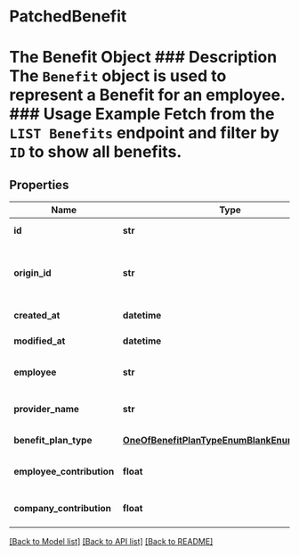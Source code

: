 # PatchedBenefit

# The Benefit Object ### Description The `Benefit` object is used to represent a Benefit for an employee.  ### Usage Example Fetch from the `LIST Benefits` endpoint and filter by `ID` to show all benefits.
## Properties
Name | Type | Description | Notes
------------ | ------------- | ------------- | -------------
**id** | **str** |  | [optional] [readonly] 
**origin_id** | **str** | The third-party API ID of the matching object. | [optional] 
**created_at** | **datetime** |  | [optional] [readonly] 
**modified_at** | **datetime** |  | [optional] [readonly] 
**employee** | **str** | The employee on the plan. | [optional] 
**provider_name** | **str** | The name of the benfit&#39;s provider. | [optional] 
**benefit_plan_type** | [**OneOfBenefitPlanTypeEnumBlankEnumNullEnum**](OneOfBenefitPlanTypeEnumBlankEnumNullEnum.md) | The type of benefit plan | [optional] 
**employee_contribution** | **float** | The employee&#39;s contribution. | [optional] 
**company_contribution** | **float** | The company&#39;s contribution. | [optional] 

[[Back to Model list]](../README.md#documentation-for-models) [[Back to API list]](../README.md#documentation-for-api-endpoints) [[Back to README]](../README.md)


